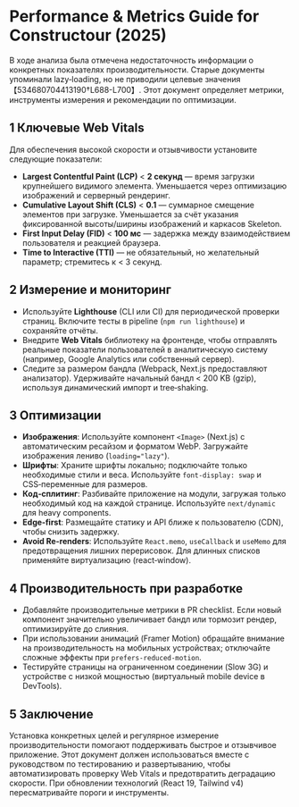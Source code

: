 # Performance & Metrics Guide for Constructour (2025)

В ходе анализа была отмечена недостаточность информации о конкретных показателях производительности. Старые документы упоминали lazy‑loading, но не приводили целевые значения【534680704413190†L688-L700】. Этот документ определяет метрики, инструменты измерения и рекомендации по оптимизации.

## 1 Ключевые Web Vitals

Для обеспечения высокой скорости и отзывчивости установите следующие показатели:

- **Largest Contentful Paint (LCP)** < **2 секунд** — время загрузки крупнейшего видимого элемента. Уменьшается через оптимизацию изображений и серверный рендеринг.
- **Cumulative Layout Shift (CLS)** < **0.1** — суммарное смещение элементов при загрузке. Уменьшается за счёт указания фиксированной высоты/ширины изображений и каркасов Skeleton.
- **First Input Delay (FID)** < **100 мс** — задержка между взаимодействием пользователя и реакцией браузера.
- **Time to Interactive (TTI)** — не обязательный, но желательный параметр; стремитесь к < 3 секунд.

## 2 Измерение и мониторинг

- Используйте **Lighthouse** (CLI или CI) для периодической проверки страниц. Включите тесты в pipeline (`npm run lighthouse`) и сохраняйте отчёты.
- Внедрите **Web Vitals** библиотеку на фронтенде, чтобы отправлять реальные показатели пользователей в аналитическую систему (например, Google Analytics или собственный сервер).
- Следите за размером бандла (Webpack, Next.js предоставляют анализатор). Удерживайте начальный бандл < 200 KB (gzip), используя динамический импорт и tree‑shaking.

## 3 Оптимизации

- **Изображения**: Используйте компонент `<Image>` (Next.js) с автоматическим ресайзом и форматом WebP. Загружайте изображения лениво (`loading="lazy"`).
- **Шрифты**: Храните шрифты локально; подключайте только необходимые стили и веса. Используйте `font-display: swap` и CSS‑переменные для размеров.
- **Код‑сплитинг**: Разбивайте приложение на модули, загружая только необходимый код на каждой странице. Используйте `next/dynamic` для heavy components.
- **Edge‑first**: Размещайте статику и API ближе к пользователю (CDN), чтобы снизить задержку.
- **Avoid Re-renders**: Используйте `React.memo`, `useCallback` и `useMemo` для предотвращения лишних перерисовок. Для длинных списков применяйте виртуализацию (react‑window).

## 4 Производительность при разработке

- Добавляйте производительные метрики в PR checklist. Если новый компонент значительно увеличивает бандл или тормозит рендер, оптимизируйте до слияния.
- При использовании анимаций (Framer Motion) обращайте внимание на производительность на мобильных устройствах; отключайте сложные эффекты при `prefers-reduced-motion`.
- Тестируйте страницы на ограниченном соединении (Slow 3G) и устройстве с низкой мощностью (виртуальный mobile device в DevTools).

## 5 Заключение

Установка конкретных целей и регулярное измерение производительности помогают поддерживать быстрое и отзывчивое приложение. Этот документ должен использоваться вместе с руководством по тестированию и развертыванию, чтобы автоматизировать проверку Web Vitals и предотвратить деградацию скорости. При обновлении технологий (React 19, Tailwind v4) пересматривайте пороги и инструменты.